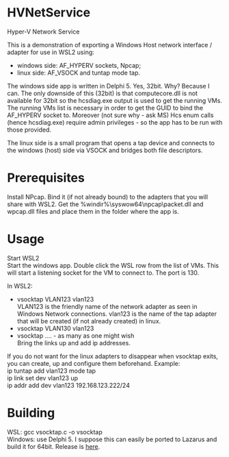 # HVNetService
Hyper-V Network Service

This is a demonstration of exporting a Windows Host network interface / adapter for use in WSL2 using:
 - windows side: AF_HYPERV sockets, Npcap;
 - linux side: AF_VSOCK and tuntap mode tap.

The windows side app is written in Delphi 5. Yes, 32bit. Why? Because I can. The only downside of this (32bit) is that computecore.dll is not available for 32bit so the hcsdiag.exe output is used to get the running VMs. The running VMs list is necessary in order to get the GUID to bind the AF_HYPERV socket to. Moreover (not sure why - ask MS) Hcs enum calls (hence hcsdiag.exe) require admin privileges - so the app has to be run with those provided.

The linux side is a small program that opens a tap device and connects to the windows (host) side via VSOCK and bridges both file descriptors.

# Prerequisites
Install NPcap. Bind it (if not already bound) to the adapters that you will share with WSL2. Get the %windir%\syswow64\npcap\packet.dll and wpcap.dll files and place them in the folder where the app is.

# Usage
Start WSL2  
Start the windows app. Double click the WSL row from the list of VMs. This will start a listening socket for the VM to connect to. The port is 130.  

In WSL2:  
 - vsocktap VLAN123 vlan123  
 VLAN123 is the friendly name of the network adapter as seen in Windows Network connections. vlan123 is the name of the tap adapter that will be created (if not already created) in linux.  
 - vsocktap VLAN130 vlan123  
 - vsocktap .... - as many as one might wish  
 Bring the links up and add ip addresses.

If you do not want for the linux adapters to disappear when vsocktap exits, you can create, up and configure them beforehand. Example:  
 ip tuntap add vlan123 mode tap  
 ip link set dev vlan123 up  
 ip addr add dev vlan123 192.168.123.222/24  

# Building
WSL: gcc vsocktap.c -o vsocktap  
Windows: use Delphi 5. I suppose this can easily be ported to Lazarus and build it for 64bit. Release is <a href="https://github.com/darkyp/HVNetService/releases/tag/Initial">here</a>.

